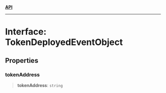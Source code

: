 [**API**](../../../README.md)

***

# Interface: TokenDeployedEventObject

## Properties

### tokenAddress

> **tokenAddress**: `string`
